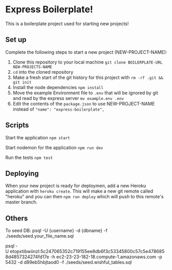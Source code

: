 # Express Boilerplate!

This is a boilerplate project used for starting new projects!

## Set up

Complete the following steps to start a new project (NEW-PROJECT-NAME):

1. Clone this repository to your local machine `git clone BOILERPLATE-URL NEW-PROJECTS-NAME`
2. `cd` into the cloned repository
3. Make a fresh start of the git history for this project with `rm -rf .git && git init`
4. Install the node dependencies `npm install`
5. Move the example Environment file to `.env` that will be ignored by git and read by the express server `mv example.env .env`
6. Edit the contents of the `package.json` to use NEW-PROJECT-NAME instead of `"name": "express-boilerplate", `

## Scripts

Start the application `npm start`

Start nodemon for the application `npm run dev`

Run the tests `npm test`

## Deploying

When your new project is ready for deploymen, add a new Heroku application with `heroku create`. This will make a new git remote called "heroku" and you can then `npm run deploy` which will push to this remote's master branch.

## Others
To seed DB: psql -U {username} -d {dbname} -f ./seeds/seed.your_file_name.sql


psql -U etopxtibwiinzl:5c247065352c719155ee8db6f3c53345800c57c5e4786858d4857324274fd17e -h ec2-23-23-182-18.compute-1.amazonaws.com -p 5432 -d d89eb5hbjtaod0 -f ./seeds/seed.wishful_tables.sql
